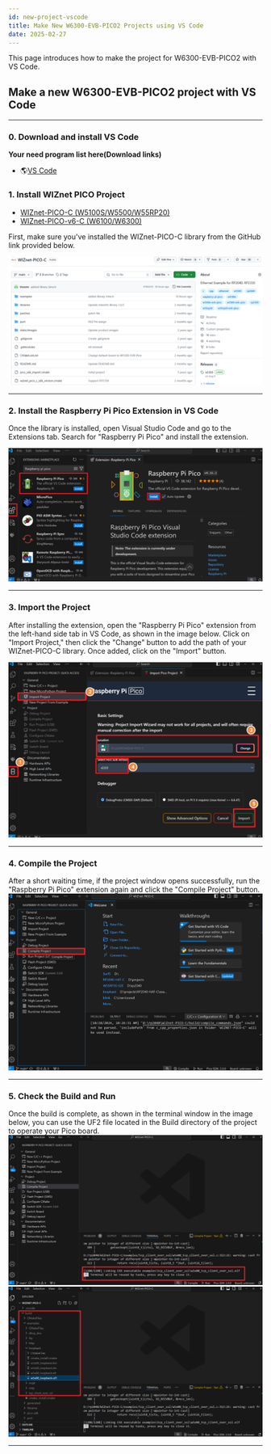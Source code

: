 ```yaml
---
id: new-project-vscode
title: Make New W6300-EVB-PICO2 Projects using VS Code
date: 2025-02-27
---
```


This page introduces how to make the project for W6300-EVB-PICO2 with
VS Code.

## Make a new W6300-EVB-PICO2 project with VS Code

-----

### 0. Download and install VS Code


**Your need program list here(Download links)**  

  * 🌎[VS Code](https://code.visualstudio.com/)  

      
### 1. Install WIZnet PICO Project

* [WIZnet-PICO-C (W5100S/W5500/W55RP20)](https://github.com/WIZnet-ioNIC/WIZnet-PICO-C)
* [WIZnet-PICO-v6-C (W6100/W6300)](https://github.com/WIZnet-ioNIC/WIZnet-PICO-v6-C)


First, make sure you've installed the WIZnet-PICO-C library from the GitHub link provided below.

![](/img/products/w6300/VS_CODE_SET_UP/vs-code-set-up-1.png)

-----

### 2\. Install the Raspberry Pi Pico Extension in VS Code

Once the library is installed, open Visual Studio Code and go to the Extensions tab. Search for "Raspberry Pi Pico" and install the extension.

![](/img/products/w6300/VS_CODE_SET_UP/vs-code-set-up-2.png)

-----

### 3\. Import the Project


After installing the extension, open the "Raspberry Pi Pico" extension from the left-hand side tab in VS Code, as shown in the image below. Click on "Import Project," then click the "Change" button to add the path of your WIZnet-PICO-C library. Once added, click on the "Import" button.


![](/img/products/w6300/VS_CODE_SET_UP/vs-code-set-up-3.png)

-----

### 4\. Compile the Project


After a short waiting time, if the project window opens successfully, run the "Raspberry Pi Pico" extension again and click the "Compile Project" button.
![](/img/products/w6300/VS_CODE_SET_UP/vs-code-set-up-4.png)

-----

### 5\. Check the Build and Run


Once the build is complete, as shown in the terminal window in the image below, you can use the UF2 file located in the Build directory of the project to operate your Pico board.
![](/img/products/w6300/VS_CODE_SET_UP/vs-code-set-up-5.png)
![](/img/products/w6300/VS_CODE_SET_UP/vs-code-set-up-6.png)

-----

